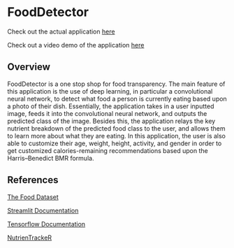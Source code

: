 # FoodDetector

Check out the actual application [here](https://food-detect0r.herokuapp.com/)

Check out a video demo of the application [here](https://drive.google.com/file/d/1T-gDyYSAYeYRr_mWbKw0weFCymS77uea/view?usp=sharing)

## Overview 

FoodDetector is a one stop shop for food transparency. The main feature of this application is the use of deep learning, in particular a convolutional neural network, to detect what food a person is currently eating based upon a photo of their dish. Essentially, the application takes in a user inputted image, feeds it into the convolutional neural network, and outputs the predicted class of the image. Besides this, the application relays the key nutrient breakdown of the predicted food class to the user, and allows them to learn more about what they are eating. In this application, the user is also able to customize their age, weight, height, activity, and gender in order to get customized calories-remaining recommendations based upon the Harris–Benedict BMR formula.

## References

[The Food Dataset](https://s3.amazonaws.com/fast-ai-imageclas/food-101.tgz)

[Streamlit Documentation](https://docs.streamlit.io/en/stable/index.html)

[Tensorflow Documentation](https://www.tensorflow.org/api_docs)

[NutrienTrackeR](https://cran.r-project.org/web/packages/NutrienTrackeR/index.html)
